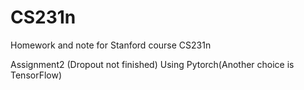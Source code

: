 # CS231n
Homework and note for Stanford course CS231n

Assignment2 (Dropout not finished) 
Using Pytorch(Another choice is TensorFlow)

